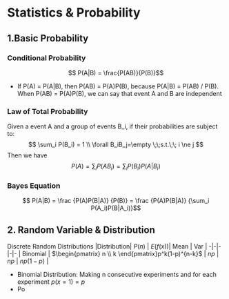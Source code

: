 <script type="text/javascript" src="https://cdn.mathjax.org/mathjax/latest/MathJax.js?config=TeX-AMS_HTML"></script>

# Statistics & Probability
## 1.Basic Probability

### Conditional Probability
$$ P(A|B) = \frac{P(AB)}{P(B)}$$

- If P(A) = P(A|B), then P(AB) = P(A)P(B), because P(A|B) = P(AB) / P(B). When P(AB) = P(A)P(B), we can say that event A and B are independent

### Law of Total Probability
Given a event A and a group of events B_i, if their probabilities are subject to:
$$	\sum_i P(B_i) = 1 \\ \forall B_iB_j=\empty \;\;s.t.\;\; i \ne j $$ 
Then we have 
$$ P(A) = \sum_i P(AB_i) = \sum_iP(B_i)P(A|B_i)$$

### Bayes Equation
$$ P(A|B) = \frac {P(A)P(B|A)} {P(B)} = \frac {P(A)P(B|A)} {\sum_i P(A_i)P(B|A_i)}$$

## 2. Random Variable & Distribution
Discrete Random Distributions
|Distribution| $P(n)$ | $E(f(x))$| Mean | Var | 
-|-|-|-|-
| Binomial | $\begin{pmatrix} n \\ k \end{pmatrix}p^k(1-p)^{n-k}$ | $np$ | $np$ | $np(1-p)$ 
| 

- Binomial Distribution: Making n consecutive experiments and for each experiment $p(x=1)=p$
- Po
<!--stackedit_data:
eyJoaXN0b3J5IjpbMTk0OTUzODA4MSwtMTQ1Mzk5OTc0NCwxMj
k4MTAxOTI0LDExNTY3NzU3MDYsMjA2MjI5MzA2OSwzMjc5NTI4
NzUsLTE0MTIzNDYyOTQsLTE2NjM1NzE5OTQsMjQ3MzgyNjU3LC
00NjAxOTkwNDIsMTc3MDU5MzA1LC0xMzM1MzAwOTg0XX0=
-->